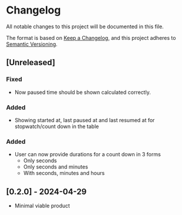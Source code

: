 # Changelog

All notable changes to this project will be documented in this file.

The format is based on [Keep a Changelog](https://keepachangelog.com/en/1.1.0/),
and this project adheres to [Semantic Versioning](https://semver.org/spec/v2.0.0.html).

## [Unreleased]

### Fixed

- Now paused time should be shown calculated correctly.

### Added

- Showing started at, last paused at and last resumed at for stopwatch/count down in the table 


### Added

- User can now provide durations for a count down in 3 forms
  - Only seconds
  - Only seconds and minutes
  - With seconds, minutes and hours

## [0.2.0] - 2024-04-29 

- Minimal viable product
